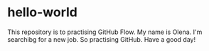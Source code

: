# hello-world
This repository is to practising GitHub Flow.
My name is Olena. I'm searchibg for a new job. So practising GitHub. Have a good day!
